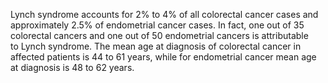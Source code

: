 Lynch syndrome accounts for 2% to 4% of all colorectal cancer cases and approximately 2.5% of endometrial cancer cases. In fact, one out of 35 colorectal cancers and one out of 50 endometrial cancers is attributable to Lynch syndrome. The mean age at diagnosis of colorectal cancer in affected patients is 44 to 61 years, while for endometrial cancer mean age at diagnosis is 48 to 62 years.